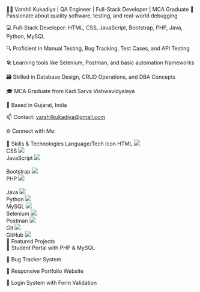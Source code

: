 👨‍💻 Varshil Kukadiya | QA Engineer | Full-Stack Developer | MCA Graduate
🧪 Passionate about quality software, testing, and real-world debugging

💻 Full-Stack Developer: HTML, CSS, JavaScript, Bootstrap, PHP, Java, Python, MySQL

🔍 Proficient in Manual Testing, Bug Tracking, Test Cases, and API Testing

🛠️ Learning tools like Selenium, Postman, and basic automation frameworks

🗃️ Skilled in Database Design, CRUD Operations, and DBA Concepts

🎓 MCA Graduate from Kadi Sarva Vishwavidyalaya

📍 Based in Gujarat, India

📫 Contact: varshilkukadiya@gmail.com

🌐 Connect with Me:



🧠 Skills & Technologies
Language/Tech	Icon
HTML	<img src="https://img.icons8.com/color/48/html-5--v1.png"/><br>
CSS	<img src="https://img.icons8.com/color/48/css3.png"/><br>
JavaScript	<img src="https://img.icons8.com/color/48/javascript--v1.png"/><br>    
Bootstrap	<img src="https://img.icons8.com/color/48/bootstrap.png"/><br>
PHP	<img src="https://img.icons8.com/officel/48/php-logo.png"/><br>
<br>Java	<img src="https://img.icons8.com/color/48/java-coffee-cup-logo.png"/>
<br>Python	<img src="https://img.icons8.com/color/48/python--v1.png"/>
<br>MySQL	<img src="https://img.icons8.com/fluency/48/mysql-logo.png"/>
<br>Selenium	<img src="https://img.icons8.com/external-tal-revivo-shadow-tal-revivo/48/external-selenium-a-suite-of-tools-for-automating-web-browsers-logo-shadow-tal-revivo.png" />
<br>Postman	<img src="https://img.icons8.com/external-tal-revivo-shadow-tal-revivo/48/external-postman-is-the-only-complete-api-development-environment-logo-shadow-tal-revivo.png"/>
<br>Git	<img src="https://img.icons8.com/color/48/git.png"/>
<br>GitHub	<img src="https://img.icons8.com/ios-glyphs/48/github.png"/>
<br>
🚀 Featured Projects
<br>
🔗 Student Portal with PHP & MySQL

🔗 Bug Tracker System

🔗 Responsive Portfolio Website

🔗 Login System with Form Validation
